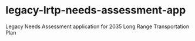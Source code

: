 # legacy-lrtp-needs-assessment-app
Legacy Needs Assessment application for 2035 Long Range Transportation Plan
